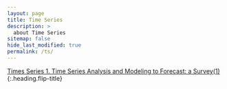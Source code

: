 ```yaml
---
layout: page
title: Time Series
description: >
  about Time Series
sitemap: false
hide_last_modified: true
permalink: /ts/
---
```


[Times Series 1. Time Series Analysis and Modeling to Forecast: a Survey(1)]{:.heading.flip-title}

[Times Series 1. Time Series Analysis and Modeling to Forecast: a Survey(1)]: /ts/2024-02-22-TS1